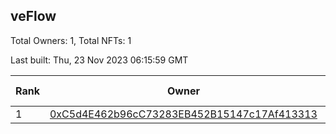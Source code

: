 ## veFlow

Total Owners: 1, Total NFTs: 1

Last built: Thu, 23 Nov 2023 06:15:59 GMT

| Rank | Owner | Voting Power | Influence | NFTs Id |
| --- | --- | --- | --- | --- |
  | 1 | [0xC5d4E462b96cC73283EB452B15147c17Af413313](https://debank.com/profile/0xC5d4E462b96cC73283EB452B15147c17Af413313?chain=canto) | 109,272.632 | 0.03603% | 1 |